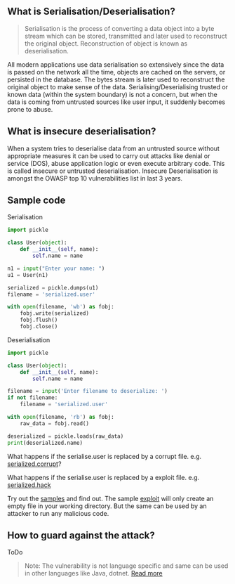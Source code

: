## What is Serialisation/Deserialisation?

> Serialisation is the process of converting a data object into a byte stream which can be stored, transmitted and later used to reconstruct the original object. Reconstruction of object is known as deserialisation. 

All modern applications use data serialisation so extensively since the data is passed on the network all the time, objects are cached on the servers, or persisted in the database. The bytes stream is later used to reconstruct the original object to make sense of the data.
Serialising/Deserialising trusted or known data (within the system boundary) is not a concern, but when the data is coming from untrusted sources like user input, it suddenly becomes prone to abuse.

## What is insecure deserialisation?
When a system tries to deserialise data from an untrusted source without appropriate measures it can be used to carry out attacks like denial or service (DOS), abuse application logic or even execute arbitrary code. This is called insecure or untrusted deserialisation.
Insecure Deserialisation is amongst the OWASP top 10 vulnerabilities list in last 3 years.

## Sample code

Serialisation 
```python
import pickle

class User(object):
    def __init__(self, name):
        self.name = name

n1 = input("Enter your name: ")
u1 = User(n1)

serialized = pickle.dumps(u1)
filename = 'serialized.user'

with open(filename, 'wb') as fobj:
    fobj.write(serialized)
    fobj.flush()
    fobj.close()
```

Deserialisation

```python
import pickle

class User(object):
    def __init__(self, name):
        self.name = name

filename = input('Enter filename to deserialize: ')
if not filename:
    filename = 'serialized.user'

with open(filename, 'rb') as fobj:
    raw_data = fobj.read()

deserialized = pickle.loads(raw_data)
print(deserialized.name)
```

What happens if the serialise.user is replaced by a corrupt file. e.g. [serialized.corrupt](https://github.com/atbagga/PythonSamples/blob/master/InsecureDeserializationTutorial/PythonPickleSample/serialized.corrupt)?

What happens if the serialise.user is replaced by a exploit file. e.g. [serialized.hack](https://github.com/atbagga/PythonSamples/blob/master/InsecureDeserializationTutorial/PythonPickleSample/serialized.hack)

Try out the [samples](https://github.com/atbagga/PythonSamples/tree/master/InsecureDeserializationTutorial) and find out. The sample [exploit](https://github.com/atbagga/PythonSamples/blob/master/InsecureDeserializationTutorial/PythonPickleSample/hackSerialize.py) will only create an empty file in your working directory. But the same can be used by an attacker to run any malicious code.

## How to guard against the attack?

ToDo

> Note: The vulnerability is not language specific and same can be used in other languages like Java, dotnet. [Read more](https://cwe.mitre.org/data/definitions/502.html)
